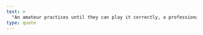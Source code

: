 ```yaml
---
text: >
  "An amateur practices until they can play it correctly, a professional practices until they can't play it incorrectly." - Unknown
type: quote
---
```

